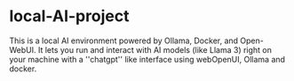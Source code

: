 # local-AI-project
This is a local AI environment powered by Ollama, Docker, and Open-WebUI. It lets you run and interact with AI models (like Llama 3) right on your machine with a ''chatgpt'' like interface using webOpenUI, Ollama and docker.
